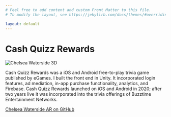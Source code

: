 ```yaml
---
# Feel free to add content and custom Front Matter to this file.
# To modify the layout, see https://jekyllrb.com/docs/themes/#overriding-theme-defaults

layout: default
---
```

<h1>Cash Quizz Rewards</h1>


![Chelsea Waterside 3D](/images/CW.water.png)

Cash Quizz Rewards was a iOS and Android free-to-play trivia game published by eGames. I built the front end in Unity. It incorporated login features, ad mediation, in-app purchase functionality, analytics, and Firebase. Cash Quizz Rewards launched on iOS and Android in 2020; after two years live it was incorporated into the trivia offerings of Buzztime Entertainment Networks.   



<a href="https://github.com/Stephen-Hoban/chelsea-waterside-AR/">Chelsea Waterside AR on GitHub</a>
